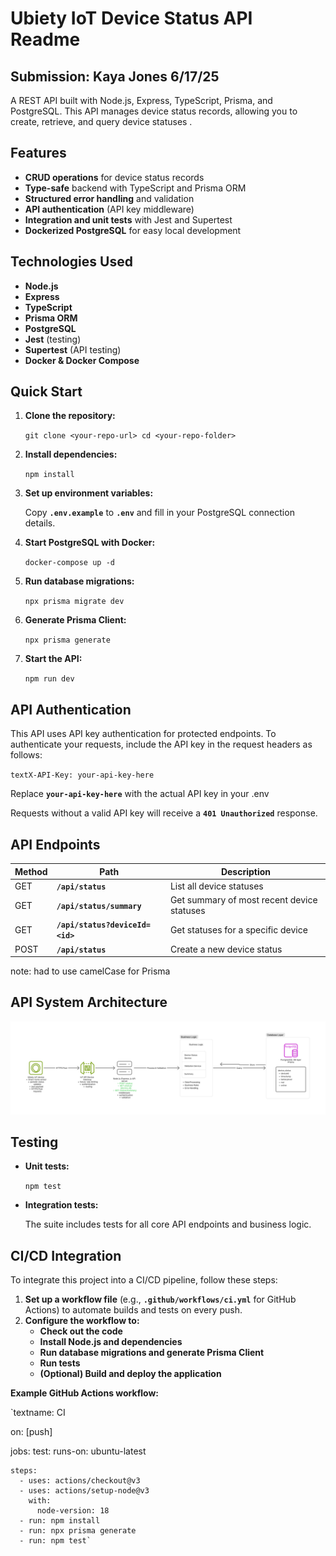 # Ubiety IoT Device Status API Readme

## Submission: Kaya Jones 6/17/25

A  REST API built with Node.js, Express, TypeScript, Prisma, and PostgreSQL. This API manages device status records, allowing you to create, retrieve, and query device statuses .

## Features

- **CRUD operations** for device status records
- **Type-safe** backend with TypeScript and Prisma ORM
- **Structured error handling** and validation
- **API authentication** (API key middleware)
- **Integration and unit tests** with Jest and Supertest
- **Dockerized PostgreSQL** for easy local development

## Technologies Used

- **Node.js**
- **Express**
- **TypeScript**
- **Prisma ORM**
- **PostgreSQL**
- **Jest** (testing)
- **Supertest** (API testing)
- **Docker & Docker Compose**

## Quick Start

1. **Clone the repository:**
    
    `git clone <your-repo-url>
    cd <your-repo-folder>`
    
2. **Install dependencies:**
    
    `npm install`
    
3. **Set up environment variables:**
    
    Copy **`.env.example`** to **`.env`** and fill in your PostgreSQL connection details.
    
4. **Start PostgreSQL with Docker:**
    
    `docker-compose up -d`
    
5. **Run database migrations:**
    
    `npx prisma migrate dev`
    
6. **Generate Prisma Client:**
    
    `npx prisma generate`
    
7. **Start the API:**
    
    `npm run dev`
    

## API Authentication

This API uses API key authentication for protected endpoints. To authenticate your requests, include the API key in the request headers as follows:

`textX-API-Key: your-api-key-here`

Replace **`your-api-key-here`** with the actual API key in your .env 

Requests without a valid API key will receive a **`401 Unauthorized`** response.

## API Endpoints

| **Method** | **Path** | **Description** |
| --- | --- | --- |
| GET | **`/api/status`** | List all device statuses |
| GET | **`/api/status/summary`** | Get summary of most recent device statuses |
| GET | **`/api/status?deviceId=<id>`** | Get statuses for a specific device |
| POST | **`/api/status`** | Create a new device status |

note: had to use camelCase for Prisma 

## API System Architecture

![Ubiety API Design.png](apidesign.png)

## Testing

- **Unit tests:**
    
    `npm test`
    
- **Integration tests:**
    
    The suite includes tests for all core API endpoints and business logic.
    

## CI/CD Integration

To integrate this project into a CI/CD pipeline, follow these steps:

1. **Set up a workflow file** (e.g., **`.github/workflows/ci.yml`** for GitHub Actions) to automate builds and tests on every push.
2. **Configure the workflow to:**
    - **Check out the code**
    - **Install Node.js and dependencies**
    - **Run database migrations and generate Prisma Client**
    - **Run tests**
    - **(Optional) Build and deploy the application**

**Example GitHub Actions workflow:**

`textname: CI

on: [push]

jobs:
  test:
    runs-on: ubuntu-latest

    steps:
      - uses: actions/checkout@v3
      - uses: actions/setup-node@v3
        with:
          node-version: 18
      - run: npm install
      - run: npx prisma generate
      - run: npm test`

##


